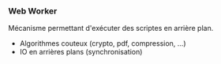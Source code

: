 <!-- .slide: data-background="url(images/slides/serviceworker/webworker_l.svg) white no-repeat center" data-background-size="contain"-->


### Web Worker

Mécanisme permettant d'exécuter des scriptes en arrière plan.
 - Algorithmes couteux (crypto, pdf, compression, ...) <!-- .element: class="fragment" data-fragment-index="1" -->
 - IO en arrières plans (synchronisation) <!-- .element: class="fragment" data-fragment-index="2" -->
